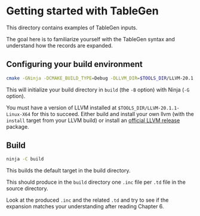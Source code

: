 # Getting started with TableGen #

This directory contains examples of TableGen inputs.

The goal here is to familiarize yourself with the TableGen syntax and understand how the records are expanded.

## Configuring your build environment ##

```bash
cmake -GNinja -DCMAKE_BUILD_TYPE=Debug -DLLVM_DIR=$TOOLS_DIR/LLVM-20.1.1-Linux-X64/lib/cmake/llvm -Bbuild .
```

This will initialize your build directory in `build` (the `-B` option) with Ninja (`-G` option).

You must have a version of LLVM installed at `$TOOLS_DIR/LLVM-20.1.1-Linux-X64` for this to succeed.
Either build and install your own llvm (with the `install` target from your LLVM build) or install an [official LLVM release](https://releases.llvm.org/) package.

## Build ##

```bash
ninja -C build
```

This builds the default target in the build directory.

This should produce in the `build` directory one `.inc` file per `.td` file in the source directory.

Look at the produced `.inc` and the related `.td` and try to see if the expansion matches your understanding after reading Chapter 6.
